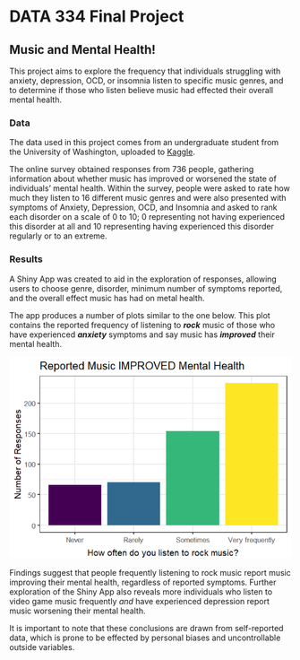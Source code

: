 # DATA 334 Final Project


## **Music and Mental Health!**

This project aims to explore the frequency that individuals struggling
with anxiety, depression, OCD, or insomnia listen to specific music
genres, and to determine if those who listen believe music had effected
their overall mental health.

### Data

The data used in this project comes from an undergraduate student from
the University of Washington, uploaded to
[Kaggle](https://www.kaggle.com/datasets/catherinerasgaitis/mxmh-survey-results?resource=download).

The online survey obtained responses from 736 people, gathering
information about whether music has improved or worsened the state of
individuals’ mental health. Within the survey, people were asked to rate
how much they listen to 16 different music genres and were also
presented with symptoms of Anxiety, Depression, OCD, and Insomnia and
asked to rank each disorder on a scale of 0 to 10; 0 representing not
having experienced this disorder at all and 10 representing having
experienced this disorder regularly or to an extreme.

### Results

A Shiny App was created to aid in the exploration of responses, allowing
users to choose genre, disorder, minimum number of symptoms reported,
and the overall effect music has had on metal health.

The app produces a number of plots similar to the one below. This plot
contains the reported frequency of listening to ***rock*** music of
those who have experienced ***anxiety*** symptoms and say music has
***improved*** their mental health.

![](README_files/figure-commonmark/unnamed-chunk-2-1.png)

Findings suggest that people frequently listening to rock music report
music improving their mental health, regardless of reported symptoms.
Further exploration of the Shiny App also reveals more individuals who
listen to video game music frequently *and* have experienced depression
report music worsening their mental health.

It is important to note that these conclusions are drawn from
self-reported data, which is prone to be effected by personal biases and
uncontrollable outside variables.
